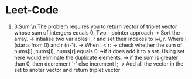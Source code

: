 # Leet-Code
1. 3.Sum \n
  The problem requires you to return vector of triplet vector whose sum of intergers equals 0. 
  Two - pointer approach
  -> Sort the array.
  -> intialise two variables l, r and set their indexes to i+i, r. Where i (starts from 0) and r (n-1).
  -> When l < r:
  -> check whether the sum of nums[i] ,nums[l], nums[r] equals 0
  ->if it does add it to a set. Using set here would eliminate the duplicate elements.
  -> if the sum is greater than 0, then decrement 'r' else increment l;
  -> Add all the vector in the set to anoter vector and return triplet vector
